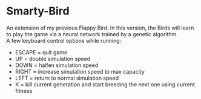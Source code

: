 # Smarty-Bird  
An extension of my previous Flappy Bird. In this version, the Birds will learn to play the game via a neural network trained by a genetic algorithm.  
A few keyboard control options while running:  
- ESCAPE = quit game  
- UP = double simulation speed  
- DOWN = halfen simulation speed  
- RIGHT = increase simulation speed to max capacity  
- LEFT = return to normal simulation speed  
- K = kill current generation and start breeding the next one using current fitness  

